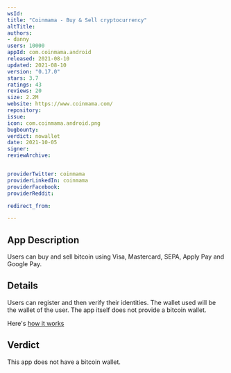 ```yaml
---
wsId: 
title: "Coinmama - Buy & Sell cryptocurrency"
altTitle: 
authors:
- danny
users: 10000
appId: com.coinmama.android
released: 2021-08-10
updated: 2021-08-10
version: "0.17.0"
stars: 3.7
ratings: 43
reviews: 20
size: 2.2M
website: https://www.coinmama.com/
repository: 
issue: 
icon: com.coinmama.android.png
bugbounty: 
verdict: nowallet
date: 2021-10-05
signer: 
reviewArchive:


providerTwitter: coinmama
providerLinkedIn: coinmama
providerFacebook: 
providerReddit: 

redirect_from:

---
```



## App Description

Users can buy and sell bitcoin using Visa, Mastercard, SEPA, Apply Pay and Google Pay.

## Details

Users can register and then verify their identities. The wallet used will be the wallet of the user. The app itself does not provide a bitcoin wallet.

Here's [how it works](https://www.coinmama.com/how-does-it-work)

## Verdict

This app does not have a bitcoin wallet.

